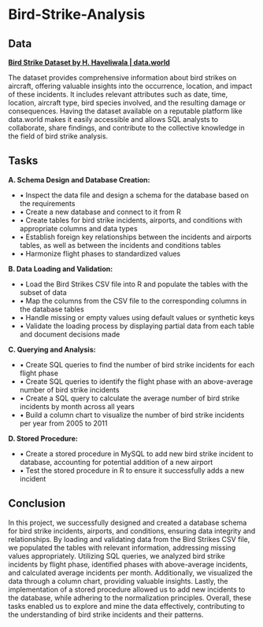# Bird-Strike-Analysis

## Data
**[Bird Strike Dataset by H. Haveliwala | data.world](https://data.world/hhaveliw/data-visualization-bird-strike)**

The dataset provides comprehensive information about bird strikes on aircraft, offering valuable insights into the occurrence, location, and impact of these incidents. It includes relevant attributes such as date, time, location, aircraft type, bird species involved, and the resulting damage or consequences. Having the dataset available on a reputable platform like data.world makes it easily accessible and allows SQL analysts to collaborate, share findings, and contribute to the collective knowledge in the field of bird strike analysis.

## Tasks
**A. Schema Design and Database Creation:**
- • Inspect the data file and design a schema for the database based on the requirements
- • Create a new database and connect to it from R
- • Create tables for bird strike incidents, airports, and conditions with appropriate columns and data types
- • Establish foreign key relationships between the incidents and airports tables, as well as between the incidents and conditions tables
- • Harmonize flight phases to standardized values

**B. Data Loading and Validation:**
- • Load the Bird Strikes CSV file into R and populate the tables with the subset of data
- • Map the columns from the CSV file to the corresponding columns in the database tables
- • Handle missing or empty values using default values or synthetic keys
- • Validate the loading process by displaying partial data from each table and document decisions made

**C. Querying and Analysis:**
- • Create SQL queries to find the number of bird strike incidents for each flight phase
- • Create SQL queries to identify the flight phase with an above-average number of bird strike incidents
- • Create a SQL query to calculate the average number of bird strike incidents by month across all years
- • Build a column chart to visualize the number of bird strike incidents per year from 2005 to 2011

**D. Stored Procedure:**
- • Create a stored procedure in MySQL to add new bird strike incident to database, accounting for potential addition of a new airport
- • Test the stored procedure in R to ensure it successfully adds a new incident

## Conclusion
In this project, we successfully designed and created a database schema for bird strike incidents, airports, and conditions, ensuring data integrity and relationships. By loading and validating data from the Bird Strikes CSV file, we populated the tables with relevant information, addressing missing values appropriately. Utilizing SQL queries, we analyzed bird strike incidents by flight phase, identified phases with above-average incidents, and calculated average incidents per month. Additionally, we visualized the data through a column chart, providing valuable insights. Lastly, the implementation of a stored procedure allowed us to add new incidents to the database, while adhering to the normalization principles. Overall, these tasks enabled us to explore and mine the data effectively, contributing to the understanding of bird strike incidents and their patterns.
